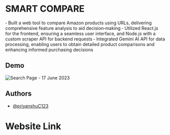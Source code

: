 
# SMART COMPARE
‐ Built a web tool to compare Amazon products using URLs, delivering
comprehensive feature analysis to aid decision‐making
‐ Utilized React.js for the frontend, ensuring a seamless user interface, and
Node.js with a custom scraper API for backend requests
‐ Integrated Gemini AI API for data processing, enabling users to obtain
detailed product comparisons and enhancing informed purchasing decisions

## Demo
![Search Page - 17 June 2023](
https://github.com/user-attachments/assets/db7075f4-13ee-49ee-a6b5-b880987031ff)


## Authors

- [@priyanshuC123](https://github.com/priyanshuC123)

# Website Link 



